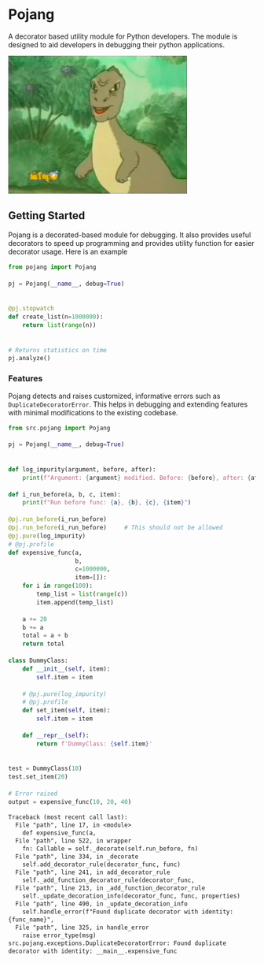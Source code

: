# Pojang

A decorator based utility module for Python developers. The module is designed to 
aid developers in debugging their python applications.

![yee.png](yee.png)

## Getting Started

Pojang is a decorated-based module for debugging. 
It also provides useful decorators to speed up programming and provides utility 
function for easier decorator usage. Here is an example

```python
from pojang import Pojang

pj = Pojang(__name__, debug=True)


@pj.stopwatch
def create_list(n=1000000):
    return list(range(n))


# Returns statistics on time
pj.analyze()
```

### Features

Pojang detects and raises customized, informative errors such as `DuplicateDecoratorError`.
This helps in debugging and extending features with minimal modifications to the existing
codebase.

```python
from src.pojang import Pojang

pj = Pojang(__name__, debug=True)


def log_impurity(argument, before, after):
    print(f"Argument: {argument} modified. Before: {before}, after: {after}")

def i_run_before(a, b, c, item):
    print(f"Run before func: {a}, {b}, {c}, {item}")

@pj.run_before(i_run_before)
@pj.run_before(i_run_before)     # This should not be allowed
@pj.pure(log_impurity)
# @pj.profile
def expensive_func(a,
                   b,
                   c=1000000,
                   item=[]):
    for i in range(100):
        temp_list = list(range(c))
        item.append(temp_list)

    a += 20
    b += a
    total = a + b
    return total

class DummyClass:
    def __init__(self, item):
        self.item = item

    # @pj.pure(log_impurity)
    # @pj.profile
    def set_item(self, item):
        self.item = item

    def __repr__(self):
        return f'DummyClass: {self.item}'


test = DummyClass(10)
test.set_item(20)

# Error raised
output = expensive_func(10, 20, 40)
```


```shell
Traceback (most recent call last):
  File "path", line 17, in <module>
    def expensive_func(a,
  File "path", line 522, in wrapper
    fn: Callable = self._decorate(self.run_before, fn)
  File "path", line 334, in _decorate
    self.add_decorator_rule(decorator_func, func)
  File "path", line 241, in add_decorator_rule
    self._add_function_decorator_rule(decorator_func,
  File "path", line 213, in _add_function_decorator_rule
    self._update_decoration_info(decorator_func, func, properties)
  File "path", line 490, in _update_decoration_info
    self.handle_error(f"Found duplicate decorator with identity: {func_name}",
  File "path", line 325, in handle_error
    raise error_type(msg)
src.pojang.exceptions.DuplicateDecoratorError: Found duplicate decorator with identity: __main__.expensive_func
```


